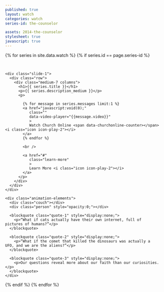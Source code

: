 ```yaml
---
published: true
layout: watch
categories: watch
series-id: the-counselor

assets: 2014-the-counselor
stylesheet: true
javascript: true
---
```


{% for series in site.data.watch %}
{% if series.id == page.series-id %}

<div class="person-1-test"></div>

<div class="page-section section-first section-light">
  <image src="/images/watch/2014-the-counselor/couch.png" width="1" height="1" border="0" alt="Preload" />
  <image src="/images/watch/2014-the-counselor/person-1-1.png" width="1" height="1" border="0" alt="Preload" />
  <image src="/images/watch/2014-the-counselor/person-1-2.png" width="1" height="1" border="0" alt="Preload" />
  <image src="/images/watch/2014-the-counselor/person-1-3.png" width="1" height="1" border="0" alt="Preload" />
  <image src="/images/watch/2014-the-counselor/person-2-1.png" width="1" height="1" border="0" alt="Preload" />
  <image src="/images/watch/2014-the-counselor/person-2-2.png" width="1" height="1" border="0" alt="Preload" />
  <image src="/images/watch/2014-the-counselor/person-2-3.png" width="1" height="1" border="0" alt="Preload" />

  <div class="the-counselor-1 contain">
    <div class="inner">
    </div>

    <div class="slide-1">
      <div class="row">
        <div class="medium-7 columns">
          <h1>{{ series.title }}</h1>
          <p>{{ series.description_medium }}</p>
          <p>

            {% for message in series.messages limit:1 %}
            <a href="javascript:void(0);"
               class=""
               data-video-player="{{message.video}}"
               >
               Watch Church Online <span data-churchonline-counter></span> <i class="icon icon-play-2"></i>
            </a>
            {% endfor %}

            <br />

            <a href="#"
               class="learn-more"
               >
               Learn More <i class="icon icon-play-2"></i>
            </a>
          </p>
        </div>
      </div>
    </div>

    <div class="animation-elements">
      <div class="couch"></div>
      <div class="person" style="opacity:0;"></div>

      <blockquote class="quote-1" style="display:none;">
        <p>“What if cats actually have their own internet, full of pictures of humans?”</p>
      </blockquote>

      <blockquote class="quote-2" style="display:none;">
        <p>“What if the comet that killed the dinosaurs was actually a UFO, and we are the aliens?”</p>
      </blockquote>

      <blockquote class="quote-3" style="display:none;">
        <p>Our questions reveal more about our faith than our curiosities.</p>
      </blockquote>
    </div>

  </div>
</div>


{% endif %}
{% endfor %}
